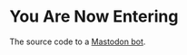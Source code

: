# You Are Now Entering

The source code to a [Mastodon bot](https://social.tomtaylor.co.uk/@youarenowentering).